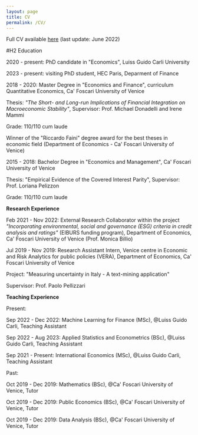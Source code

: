 ```yaml
---
layout: page
title: CV
permalink: /CV/
---
```


Full CV available [here](https://www.dropbox.com/s/auwzhtjmo37omlx/CV.pdf?dl=0) (last update: June 2022)

#H2 Education

2020 - present: PhD candidate in "Economics", Luiss Guido Carli University

2023 - present: visiting PhD student, HEC Paris, Deparment of Finance

2018 - 2020: Master Degree in "Economics and Finance", curriculum Quantitative Economics, Ca' Foscari University of Venice

Thesis: *"The Short- and Long-run Implications of Financial Integration on Macroeconomic Stability"*, Supervisor: Prof. Michael Donadelli and Irene Mammi

Grade: 110/110 cum laude 

Winner of the "Riccardo Faini" degree award for the best theses in economic field (Department of Economics - Ca' Foscari University of Venice)

2015 - 2018: Bachelor Degree in "Economics and Management", Ca' Foscari University of Venice

Thesis: "Empirical Evidence of the Covered Interest Parity", Supervisor: Prof. Loriana Pelizzon

Grade: 110/110 cum laude

**Research Experience**

Feb 2021 - Nov 2022: External Research Collaborator within the project  *"Incorporating environmental, social and governance (ESG) criteria in credit analysis and ratings"* (EIBURS funding program), Department of Economics, Ca' Foscari University of Venice (Prof. Monica Billio)

Jul 2019 - Nov 2019: Research Assistant Intern, Venice centre in Economic and Risk Analytics for public policies (VERA), Department of Economics, Ca' Foscari University of Venice

Project: "Measuring uncertainty in Italy  - A text-mining application" 

Supervisor: Prof. Paolo Pellizzari

**Teaching Experience**

Present:

Sep 2022 - Dec 2022: Machine Learning for Finance (MSc), @Luiss Guido Carli, Teaching Assistant

Sep 2022 - Aug 2023: Applied Statistics and Econometrics (BSc), @Luiss Guido Carli, Teaching Assistant

Sep 2021 - Present: International Economics (MSc),  @Luiss Guido Carli, Teaching Assistant 

Past:

Oct 2019 - Dec 2019: Mathematics (BSc), @Ca' Foscari University of Venice, Tutor

Oct 2019 - Dec 2019: Public Economics (BSc), @Ca' Foscari University of Venice, Tutor

Oct 2019 - Dec 2019: Data Analysis (BSc), @Ca' Foscari University of Venice, Tutor
